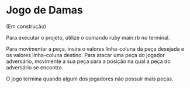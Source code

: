 # Jogo de Damas
(Em construção)

Para executar o projeto, utilize o comando ruby main.rb no terminal.

Para movimentar a peça, insira o valores linha-coluna da peça desejada e os valores linha-coluna destino.
Para atacar uma peça do jogador adversário, movimente a sua peça para a posição na qual a peça do adversário se encontra. 

O jogo termina quando algum dos jogadores não possuir mais peças.
